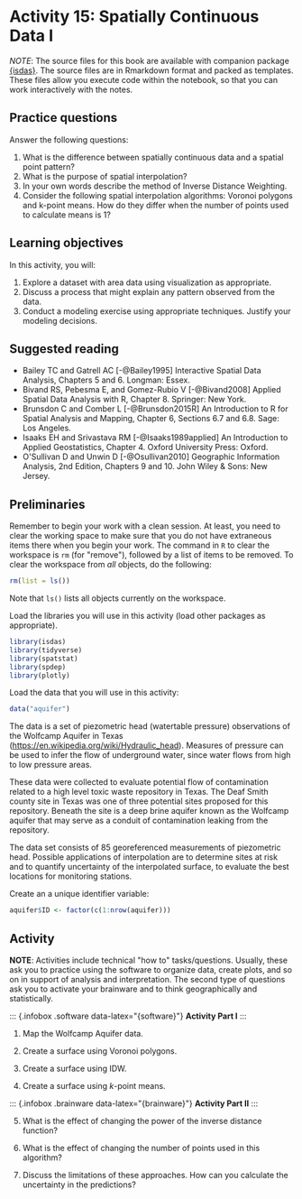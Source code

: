 # Activity 15: Spatially Continuous Data I

*NOTE*: The source files for this book are available with companion package [{isdas}](https://paezha.github.io/isdas/). The source files are in Rmarkdown format and packed as templates. These files allow you execute code within the notebook, so that you can work interactively with the notes. 

## Practice questions

Answer the following questions:

1. What is the difference between spatially continuous data and a spatial point pattern?
2. What is the purpose of spatial interpolation?
3. In your own words describe the method of Inverse Distance Weighting. 
4. Consider the following spatial interpolation algorithms: Voronoi polygons and k-point means. How do they differ when the number of points used to calculate means is 1?


## Learning objectives

In this activity, you will:

1. Explore a dataset with area data using visualization as appropriate.
2. Discuss a process that might explain any pattern observed from the data.
3. Conduct a modeling exercise using appropriate techniques. Justify your modeling decisions.

## Suggested reading

- Bailey TC and Gatrell AC [-@Bailey1995] Interactive Spatial Data Analysis, Chapters 5 and 6. Longman: Essex.
- Bivand RS, Pebesma E, and Gomez-Rubio V [-@Bivand2008] Applied Spatial Data Analysis with R, Chapter 8. Springer: New York.
- Brunsdon C and Comber L [-@Brunsdon2015R] An Introduction to R for Spatial Analysis and Mapping, Chapter 6, Sections 6.7 and 6.8. Sage: Los Angeles.
- Isaaks EH and Srivastava RM  [-@Isaaks1989applied] An Introduction to Applied Geostatistics, Chapter 4. Oxford University Press: Oxford.
- O'Sullivan D and Unwin D [-@Osullivan2010] Geographic Information Analysis, 2nd Edition, Chapters 9 and 10. John Wiley & Sons: New Jersey.

## Preliminaries

Remember to begin your work with a clean session. At least, you need to clear the working space to make sure that you do not have extraneous items there when you begin your work. The command in `R` to clear the workspace is `rm` (for "remove"), followed by a list of items to be removed. To clear the workspace from _all_ objects, do the following:

```r
rm(list = ls())
```

Note that `ls()` lists all objects currently on the workspace.

Load the libraries you will use in this activity (load other packages as appropriate). 

```r
library(isdas)
library(tidyverse)
library(spatstat)
library(spdep)
library(plotly)
```

Load the data that you will use in this activity:

```r
data("aquifer")
```

The data is a set of piezometric head (watertable pressure) observations of the Wolfcamp Aquifer in Texas (https://en.wikipedia.org/wiki/Hydraulic_head). Measures of pressure can be used to infer the flow of underground water, since water flows from high to low pressure areas.

These data were collected to evaluate potential flow of contamination related to a high level toxic waste repository in Texas. The Deaf Smith county site in Texas was one of three potential sites proposed for this repository. Beneath the site is a deep brine aquifer known as the Wolfcamp aquifer that may serve as a conduit of contamination leaking from the repository.

The data set consists of 85 georeferenced measurements of piezometric head. Possible applications of interpolation are to determine sites at risk and to quantify uncertainty of the interpolated surface, to evaluate the best locations for monitoring stations.

Create an a unique identifier variable:

```r
aquifer$ID <- factor(c(1:nrow(aquifer)))
```

## Activity

**NOTE**: Activities include technical "how to" tasks/questions. Usually, these ask you to practice using the software to organize data, create plots, and so on in support of analysis and interpretation. The second type of questions ask you to activate your brainware and to think geographically and statistically.

::: {.infobox .software data-latex="{software}"}
**Activity Part I**
:::

1. Map the Wolfcamp Aquifer data.

2. Create a surface using Voronoi polygons.

3. Create a surface using IDW.

4. Create a surface using $k$-point means. 

::: {.infobox .brainware data-latex="{brainware}"}
**Activity Part II**
:::

5. What is the effect of changing the power of the inverse distance function?

6. What is the effect of changing the number of points used in this algorithm?

7. Discuss the limitations of these approaches. How can you calculate the uncertainty in the predictions?
